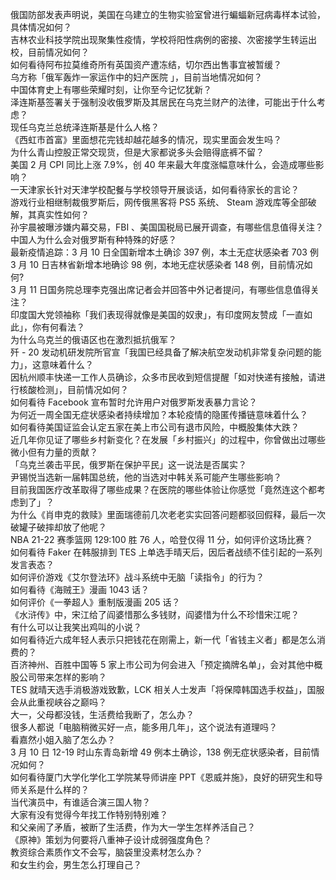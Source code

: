 俄国防部发表声明说，美国在乌建立的生物实验室曾进行蝙蝠新冠病毒样本试验，具体情况如何？  
吉林农业科技学院出现聚集性疫情，学校将阳性病例的密接、次密接学生转运出校，目前情况如何？  
如何看待阿布拉莫维奇所有英国资产遭冻结，切尔西出售事宜被暂缓？  
乌方称「俄军轰炸一家运作中的妇产医院 」，目前当地情况如何？  
中国体育史上有哪些荣耀时刻，让你至今记忆犹新？  
泽连斯基签署关于强制没收俄罗斯及其居民在乌克兰财产的法律，可能出于什么考虑？  
现任乌克兰总统泽连斯基是什么人格？  
《西虹市首富》里面想花完钱却越花越多的情况，现实里面会发生吗？  
为什么青山控股正常交现货，但是大家都说多头会赔得底裤不留？  
美国 2 月 CPI 同比上涨 7.9%，创 40 年来最大年度涨幅意味什么，会造成哪些影响？  
一天津家长针对天津学校配餐与学校领导开展谈话，如何看待家长的言论？  
游戏行业相继制裁俄罗斯后，网传俄黑客将 PS5 系统、 Steam 游戏库等全部破解，其真实性如何？  
孙宇晨被曝涉嫌内幕交易，FBI 、美国国税局已展开调查，有哪些信息值得关注？  
中国人为什么会对俄罗斯有种特殊的好感？  
最新疫情追踪：3 月 10 日全国新增本土确诊 397 例，本土无症状感染者 703 例  
3 月 10 日吉林省新增本地确诊 98 例，本地无症状感染者 148 例，目前情况如何?  
3 月 11 日国务院总理李克强出席记者会并回答中外记者提问，有哪些信息值得关注？  
印度国大党领袖称「我们表现得就像是美国的奴隶」，有印度网友赞成「一直如此」，你有何看法？  
为什么乌克兰的俄语区也在激烈抵抗俄军？  
歼 - 20 发动机研发院所官宣「我国已经具备了解决航空发动机非常复杂问题的能力」，这意味着什么？  
因杭州顺丰快递一工作人员确诊，众多市民收到短信提醒「如对快递有接触，请进行核酸检测」，目前情况如何？  
如何看待 Facebook 宣布暂时允许用户对俄罗斯发表暴力言论？  
为何近一周全国无症状感染者持续增加？本轮疫情的隐匿传播链意味着什么？  
如何看待美国证监会认定五家在美上市公司有退市风险，中概股集体大跌？  
近几年你见证了哪些乡村新变化？在发展「乡村振兴」的过程中，你曾做出过哪些微小但有力量的贡献？  
「乌克兰袭击平民，俄罗斯在保护平民」这一说法是否属实？  
尹锡悦当选新一届韩国总统，他的当选对中韩关系可能产生哪些影响？  
目前我国医疗改革取得了哪些成果？在医院的哪些体验让你感觉「竟然连这个都考虑到了」？  
为什么《肖申克的救赎》里面瑞德前几次老老实实回答问题都驳回假释，最后一次破罐子破摔却放了他呢？  
NBA 21-22 赛季篮网 129:100 胜 76 人，哈登仅得 11 分，如何评价这场比赛？  
如何看待 Faker 在韩服排到 TES 上单选手晴天后，因后者战绩不佳引起的一系列发言表态？  
如何评价游戏《艾尔登法环》战斗系统中无脑「读指令」的行为？  
如何看待《海贼王》漫画 1043 话？  
如何评价《一拳超人》重制版漫画 205 话？  
《水浒传》中，宋江给了阎婆惜那么多钱财，阎婆惜为什么不珍惜宋江呢？  
有什么可以让我笑出鸡叫的小说？  
如何看待近六成年轻人表示只把钱花在刚需上，新一代「省钱主义者」都是怎么消费的？  
百济神州、百胜中国等 5 家上市公司为何会进入「预定摘牌名单」，会对其他中概股公司带来怎样的影响？  
TES 就晴天选手消极游戏致歉，LCK 相关人士发声「将保障韩国选手权益」，国服会从此重视峡谷之巅吗？  
大一，父母都没钱，生活费给我断了，怎么办？  
很多人都说「电脑稍微买好一点，能多用几年」，这个说法有道理吗？  
看嘉然小姐入脑了怎么办？  
3 月 10 日 12-19 时山东青岛新增 49 例本土确诊，138 例无症状感染者，目前情况如何？  
如何看待厦门大学化学化工学院某导师讲座 PPT《恩威并施》，良好的研究生和导师关系是什么样的？  
当代演员中，有谁适合演三国人物？  
大家有没有觉得今年找工作特别特别难？  
和父亲闹了矛盾，被断了生活费，作为大一学生怎样养活自己？  
《原神》策划为何要将八重神子设计成弱强度角色？  
教资综合素质作文不会写，脑袋里没素材怎么办？  
和女生约会，男生怎么打理自己？  
